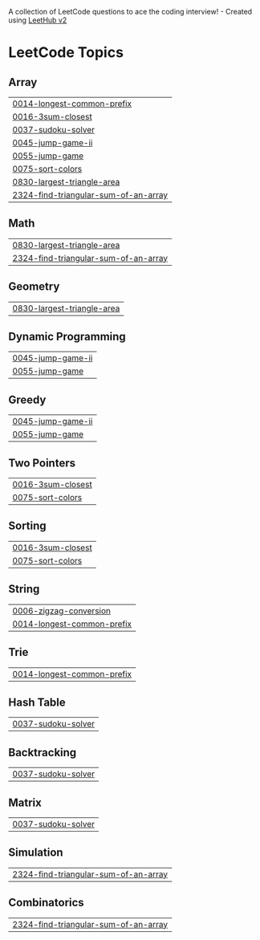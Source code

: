 A collection of LeetCode questions to ace the coding interview! - Created using [LeetHub v2](https://github.com/arunbhardwaj/LeetHub-2.0)
<!---LeetCode Topics Start-->
# LeetCode Topics
## Array
|  |
| ------- |
| [0014-longest-common-prefix](https://github.com/Neeraja824/LEETCODE/tree/master/0014-longest-common-prefix) |
| [0016-3sum-closest](https://github.com/Neeraja824/LEETCODE/tree/master/0016-3sum-closest) |
| [0037-sudoku-solver](https://github.com/Neeraja824/LEETCODE/tree/master/0037-sudoku-solver) |
| [0045-jump-game-ii](https://github.com/Neeraja824/LEETCODE/tree/master/0045-jump-game-ii) |
| [0055-jump-game](https://github.com/Neeraja824/LEETCODE/tree/master/0055-jump-game) |
| [0075-sort-colors](https://github.com/Neeraja824/LEETCODE/tree/master/0075-sort-colors) |
| [0830-largest-triangle-area](https://github.com/Neeraja824/LEETCODE/tree/master/0830-largest-triangle-area) |
| [2324-find-triangular-sum-of-an-array](https://github.com/Neeraja824/LEETCODE/tree/master/2324-find-triangular-sum-of-an-array) |
## Math
|  |
| ------- |
| [0830-largest-triangle-area](https://github.com/Neeraja824/LEETCODE/tree/master/0830-largest-triangle-area) |
| [2324-find-triangular-sum-of-an-array](https://github.com/Neeraja824/LEETCODE/tree/master/2324-find-triangular-sum-of-an-array) |
## Geometry
|  |
| ------- |
| [0830-largest-triangle-area](https://github.com/Neeraja824/LEETCODE/tree/master/0830-largest-triangle-area) |
## Dynamic Programming
|  |
| ------- |
| [0045-jump-game-ii](https://github.com/Neeraja824/LEETCODE/tree/master/0045-jump-game-ii) |
| [0055-jump-game](https://github.com/Neeraja824/LEETCODE/tree/master/0055-jump-game) |
## Greedy
|  |
| ------- |
| [0045-jump-game-ii](https://github.com/Neeraja824/LEETCODE/tree/master/0045-jump-game-ii) |
| [0055-jump-game](https://github.com/Neeraja824/LEETCODE/tree/master/0055-jump-game) |
## Two Pointers
|  |
| ------- |
| [0016-3sum-closest](https://github.com/Neeraja824/LEETCODE/tree/master/0016-3sum-closest) |
| [0075-sort-colors](https://github.com/Neeraja824/LEETCODE/tree/master/0075-sort-colors) |
## Sorting
|  |
| ------- |
| [0016-3sum-closest](https://github.com/Neeraja824/LEETCODE/tree/master/0016-3sum-closest) |
| [0075-sort-colors](https://github.com/Neeraja824/LEETCODE/tree/master/0075-sort-colors) |
## String
|  |
| ------- |
| [0006-zigzag-conversion](https://github.com/Neeraja824/LEETCODE/tree/master/0006-zigzag-conversion) |
| [0014-longest-common-prefix](https://github.com/Neeraja824/LEETCODE/tree/master/0014-longest-common-prefix) |
## Trie
|  |
| ------- |
| [0014-longest-common-prefix](https://github.com/Neeraja824/LEETCODE/tree/master/0014-longest-common-prefix) |
## Hash Table
|  |
| ------- |
| [0037-sudoku-solver](https://github.com/Neeraja824/LEETCODE/tree/master/0037-sudoku-solver) |
## Backtracking
|  |
| ------- |
| [0037-sudoku-solver](https://github.com/Neeraja824/LEETCODE/tree/master/0037-sudoku-solver) |
## Matrix
|  |
| ------- |
| [0037-sudoku-solver](https://github.com/Neeraja824/LEETCODE/tree/master/0037-sudoku-solver) |
## Simulation
|  |
| ------- |
| [2324-find-triangular-sum-of-an-array](https://github.com/Neeraja824/LEETCODE/tree/master/2324-find-triangular-sum-of-an-array) |
## Combinatorics
|  |
| ------- |
| [2324-find-triangular-sum-of-an-array](https://github.com/Neeraja824/LEETCODE/tree/master/2324-find-triangular-sum-of-an-array) |
<!---LeetCode Topics End-->